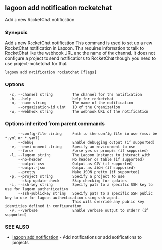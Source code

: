 ## lagoon add notification rocketchat

Add a new RocketChat notification

### Synopsis

Add a new RocketChat notification
This command is used to set up a new RocketChat notification in Lagoon. This requires information to talk to RocketChat like the webhook URL and the name of the channel.
It does not configure a project to send notifications to RocketChat though, you need to use project-rocketchat for that.

```
lagoon add notification rocketchat [flags]
```

### Options

```
  -c, --channel string         The channel for the notification
  -h, --help                   help for rocketchat
  -n, --name string            The name of the notification
      --organization-id uint   ID of the Organization
  -w, --webhook string         The webhook URL of the notification
```

### Options inherited from parent commands

```
      --config-file string     Path to the config file to use (must be *.yml or *.yaml)
      --debug                  Enable debugging output (if supported)
  -e, --environment string     Specify an environment to use
      --force                  Force yes on prompts (if supported)
  -l, --lagoon string          The Lagoon instance to interact with
      --no-header              No header on table (if supported)
      --output-csv             Output as CSV (if supported)
      --output-json            Output as JSON (if supported)
      --pretty                 Make JSON pretty (if supported)
  -p, --project string         Specify a project to use
      --skip-update-check      Skip checking for updates
  -i, --ssh-key string         Specify path to a specific SSH key to use for lagoon authentication
      --ssh-publickey string   Specify path to a specific SSH public key to use for lagoon authentication using ssh-agent.
                               This will override any public key identities defined in configuration
  -v, --verbose                Enable verbose output to stderr (if supported)
```

### SEE ALSO

* [lagoon add notification](lagoon_add_notification.md)	 - Add notifications or add notifications to projects

